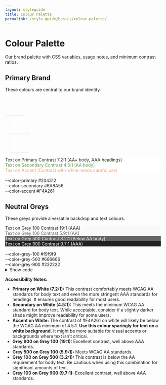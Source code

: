 ```yaml
---
layout: styleguide
title: Colour Palette
permalink: /style-guide/basics/colour-palette/
---
```


# Colour Palette

Our brand palette with CSS variables, usage notes, and minimum contrast ratios.

## Primary Brand

These colours are central to our brand identity.

<div class="colour-swatch-group">
  <div class="colour-swatch" style="background-color: var(--color-primary); width: 60px; height: 60px; border-radius: 4px; box-shadow: 0 1px 3px rgba(0, 0, 0, 0.1);"></div>
  <div class="colour-swatch" style="background-color: var(--color-secondary); width: 60px; height: 60px; border-radius: 4px; box-shadow: 0 1px 3px rgba(0, 0, 0, 0.1); margin-left: 1rem;"></div>
  <div class="colour-swatch" style="background-color: var(--color-accent); width: 60px; height: 60px; border-radius: 4px; box-shadow: 0 1px 3px rgba(0, 0, 0, 0.1); margin-left: 1rem;"></div>
</div>

<div class="colour-swatch-group" style="margin-top: 1rem;">
  <div class="colour-swatch contrast-example" style="background-color: #fff; color: #204312;">
    <span>Text on Primary</span>
    <span>Contrast 7.2:1 (AA+ body, AAA headings)</span>
  </div>
  <div class="colour-swatch contrast-example" style="background-color: #fff; color: #6A8A56;">
    <span>Text on Secondary</span>
    <span>Contrast 4.5:1 (AA body)</span>
  </div>
  <div class="colour-swatch contrast-example" style="background-color: #fff; color: #F4A261;">
    <span>Text on Accent</span>
    <span>(Contrast with white needs careful use)</span>
  </div>
</div>

<div class="colour-swatch-group" style="margin-top: 1rem;">
  <div class="colour-swatch" style="background-color: var(--color-primary);">
    <span>--color-primary</span>
    <span>#204312</span>
  </div>
  <div class="colour-swatch" style="background-color: var(--color-secondary);">
    <span>--color-secondary</span>
    <span>#6A8A56</span>
  </div>
  <div class="colour-swatch" style="background-color: var(--color-accent);">
    <span>--color-accent</span>
    <span>#F4A261</span>
  </div>
</div>

## Neutral Greys

These greys provide a versatile backdrop and text colours.

<div class="colour-swatch-group">
  <div class="colour-swatch contrast-example" style="background-color: #f9f9f9; color: #222222;">
    <span>Text on Grey 100</span>
    <span>Contrast 19:1 (AAA)</span>
  </div>
  <div class="colour-swatch contrast-example" style="background-color: #f9f9f9; color: #666666;">
    <span>Text on Grey 100</span>
    <span>Contrast 5.9:1 (AA)</span>
  </div>
  <div class="colour-swatch contrast-example" style="background-color: #666666; color: #f9f9f9;">
    <span>Text on Grey 500</span>
    <span>Contrast 3.2:1 (Below AA body)</span>
  </div>
  <div class="colour-swatch contrast-example" style="background-color: #222222; color: #f9f9f9;">
    <span>Text on Grey 900</span>
    <span>Contrast 9.7:1 (AAA)</span>
  </div>
</div>

<div class="colour-swatch-group" style="margin-top: 1rem;">
  <div class="colour-swatch" style="background-color: var(--color-grey-100); color: var(--color-grey-900);">
    <span>--color-grey-100</span>
    <span>#f9f9f9</span>
  </div>
  <div class="colour-swatch" style="background-color: var(--color-grey-500); color: var(--color-grey-100);">
    <span>--color-grey-500</span>
    <span>#666666</span>
  </div>
  <div class="colour-swatch" style="background-color: var(--color-grey-900); color: var(--color-grey-100);">
    <span>--color-grey-900</span>
    <span>#222222</span>
  </div>
</div>

<details>
<summary>Show code</summary>

```css
:root {
  /* Primary brand */
  --color-primary:    #204312; /* headings, CTAs */
  --color-secondary: #6A8A56; /* accents, links */
  --color-accent:     #F4A261; /* highlights */

  /* Neutral greys */
  --color-grey-100: #f9f9f9;
  --color-grey-500: #666666;
  --color-grey-900: #222222;

  --color-link: #007bff; /* Standard link colour */

}

/* Example usage */
h1 { color: var(--color-primary); }
a  { color: var(--color-secondary); }
button.btn-accent { background: var(--color-accent); }
```

</details>

**Accessibility Notes:**

  * **Primary on White (7.2:1):** This contrast comfortably meets WCAG AA standards for body text and even the more stringent AAA standards for headings. It ensures good readability for most users.
  * **Secondary on White (4.5:1):** This meets the minimum WCAG AA standard for body text. While acceptable, consider if a slightly darker shade might improve readability for some users.
  * **Accent on White:** The contrast of \#F4A261 on white will likely be below the WCAG AA minimum of 4.5:1. **Use this colour sparingly for text on a white background.** It might be more suitable for visual accents or backgrounds where text isn't critical.
  * **Grey 900 on Grey 100 (19:1):** Excellent contrast, well above AAA standards.
  * **Grey 500 on Grey 100 (5.9:1):** Meets WCAG AA standards.
  * **Grey 100 on Grey 500 (3.2:1):** This contrast is below the AA requirement for body text. Be cautious when using this combination for significant amounts of text.
  * **Grey 100 on Grey 900 (9.7:1):** Excellent contrast, well above AAA standards.
